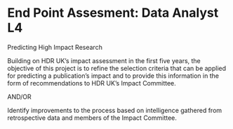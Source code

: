 # End Point Assesment: Data Analyst L4
Predicting High Impact Research

Building on HDR UK’s impact assessment in the first five years, the objective of this project is to refine the selection criteria that can be applied for predicting a publication’s impact and to provide this information in the form of recommendations to HDR UK’s Impact Committee.

AND/OR

Identify improvements to the process based on intelligence gathered from retrospective data and members of the Impact Committee.
